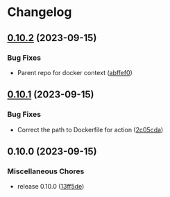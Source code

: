 # Changelog

## [0.10.2](https://github.com/aviatrix-automation/Aviatrix_AWS_HA/compare/v0.10.1...v0.10.2) (2023-09-15)


### Bug Fixes

* Parent repo for docker context ([abffef0](https://github.com/aviatrix-automation/Aviatrix_AWS_HA/commit/abffef0dadc5eb528b440aa65145361897ff4e36))

## [0.10.1](https://github.com/aviatrix-automation/Aviatrix_AWS_HA/compare/v0.10.0...v0.10.1) (2023-09-15)


### Bug Fixes

* Correct the path to Dockerfile for action ([2c05cda](https://github.com/aviatrix-automation/Aviatrix_AWS_HA/commit/2c05cda8b48629c2278a7379af144cf014e7daf1))

## 0.10.0 (2023-09-15)


### Miscellaneous Chores

* release 0.10.0 ([13ff5de](https://github.com/aviatrix-automation/Aviatrix_AWS_HA/commit/13ff5de1fdef86dad7c698a0f0828b947774487f))
